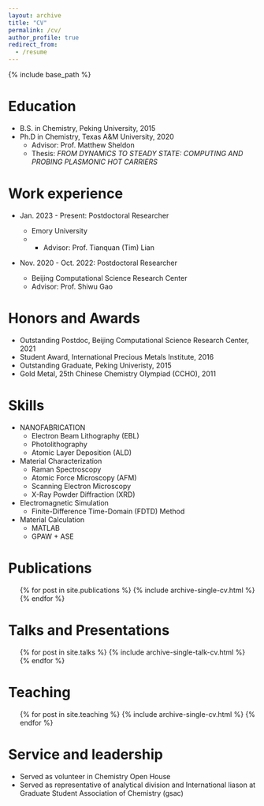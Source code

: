 ```yaml
---
layout: archive
title: "CV"
permalink: /cv/
author_profile: true
redirect_from:
  - /resume
---
```


{% include base_path %}

Education
======
* B.S. in Chemistry, Peking University, 2015
* Ph.D in Chemistry, Texas A&M University, 2020
  * Advisor: Prof. Matthew Sheldon
  * Thesis: *FROM DYNAMICS TO STEADY STATE: COMPUTING AND PROBING PLASMONIC HOT CARRIERS*

Work experience
======
* Jan. 2023 - Present: Postdoctoral Researcher
  * Emory University
  * * Advisor: Prof. Tianquan (Tim) Lian

* Nov. 2020 - Oct. 2022: Postdoctoral Researcher
  * Beijing Computational Science Research Center
  * Advisor: Prof. Shiwu Gao

Honors and Awards
=====
* Outstanding Postdoc, Beijing Computational Science Research Center, 2021
* Student Award, International Precious Metals Institute, 2016
* Outstanding Graduate, Peking Univeristy, 2015
* Gold Metal, 25th Chinese Chemistry Olympiad (CCHO), 2011

Skills
======
* NANOFABRICATION
  * Electron Beam Lithography (EBL)
  * Photolithography
  * Atomic Layer Deposition (ALD)
* Material Characterization
  * Raman Spectroscopy
  * Atomic Force Microscopy (AFM)
  * Scanning Electron Microscopy
  * X-Ray Powder Diffraction (XRD)
* Electromagnetic Simulation
  * Finite-Difference Time-Domain (FDTD) Method
* Material Calculation
  * MATLAB
  * GPAW + ASE

Publications
======
  <ul>{% for post in site.publications %}
    {% include archive-single-cv.html %}
  {% endfor %}</ul>
  
Talks and Presentations
======
  <ul>{% for post in site.talks %}
    {% include archive-single-talk-cv.html %}
  {% endfor %}</ul>
  
Teaching
======
  <ul>{% for post in site.teaching %}
    {% include archive-single-cv.html %}
  {% endfor %}</ul>
  
Service and leadership
======
* Served as volunteer in Chemistry Open House
* Served as representative of analytical division and International liason at Graduate Student Association of Chemistry (gsac)
